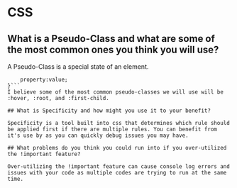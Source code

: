 # CSS

## What is a Pseudo-Class and what are some of the most common ones you think you will use?

A Pseudo-Class is a special state of an element. 
```selector:pseudo-class{
    property:value;
}```
I believe some of the most common pseudo-classes we will use will be :hover, :root, and :first-child.

## What is Specificity and how might you use it to your benefit?

Specificity is a tool built into css that determines which rule should be applied first if there are multiple rules. You can benefit from it's use by as you can quickly debug issues you may have. 

## What problems do you think you could run into if you over-utilized the !important feature?

Over-utilizing the !important feature can cause console log errors and issues with your code as multiple codes are trying to run at the same time. 